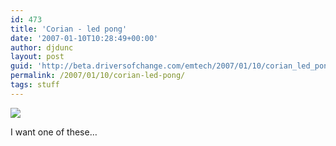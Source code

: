 ```yaml
---
id: 473
title: 'Corian - led pong'
date: '2007-01-10T10:28:49+00:00'
author: djdunc
layout: post
guid: 'http://beta.driversofchange.com/emtech/2007/01/10/corian_led_pong/'
permalink: /2007/01/10/corian-led-pong/
tags: stuff
---
```


[![](https://i0.wp.com/www.waldemeyer.com/images/dupont/DSC_0041.jpg?w=400)](http://www.waldemeyer.com/dupont.htm "Corian")

I want one of these…